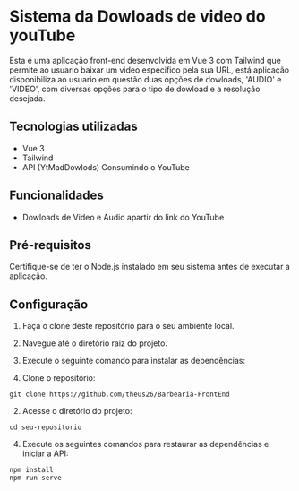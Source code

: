 # Sistema da Dowloads de video do youTube

Esta é uma aplicação front-end desenvolvida em Vue 3 com Tailwind que permite ao usuario baixar um video especifico pela sua URL, está aplicação disponibiliza ao usuario em questão duas opções de dowloads, 'AUDIO' e 'VIDEO', com diversas opções para o tipo de dowload e a resolução desejada.

## Tecnologias utilizadas

- Vue 3
- Tailwind
- API (YtMadDowlods) Consumindo o YouTube

## Funcionalidades

- Dowloads de Video e Audio apartir do link do YouTube

## Pré-requisitos

Certifique-se de ter o Node.js instalado em seu sistema antes de executar a aplicação.

## Configuração

1. Faça o clone deste repositório para o seu ambiente local.
2. Navegue até o diretório raiz do projeto.
3. Execute o seguinte comando para instalar as dependências:


1. Clone o repositório:

```
git clone https://github.com/theus26/Barbearia-FrontEnd
```

2. Acesse o diretório do projeto:

```
cd seu-repositorio
```

4. Execute os seguintes comandos para restaurar as dependências e iniciar a API:

```
npm install
npm run serve
```
